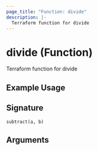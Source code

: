 ```yaml
---
page_title: "Function: divide"
description: |-
  Terraform function for divide
---
```


# divide (Function)

Terraform function for divide

## Example Usage



## Signature

``subtract(a, b)``

## Arguments



